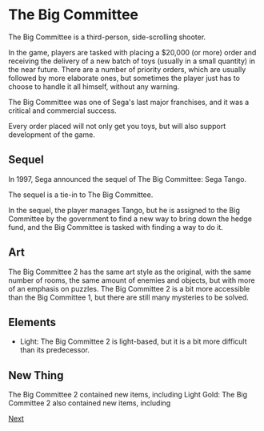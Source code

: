 # The Big Committee

The Big Committee is a third-person, side-scrolling shooter.  
  
 In the game, players are tasked with placing a $20,000 (or more) order and receiving the delivery of a new batch of toys (usually in a small quantity) in the near future. There are a number of priority orders, which are usually followed by more elaborate ones, but sometimes the player just has to choose to handle it all himself, without any warning.

The Big Committee was one of Sega's last major franchises, and it was a critical and commercial success.   
   

Every order placed will not only get you toys, but will also support development of the game.  
  
   

## Sequel

In 1997, Sega announced the sequel of The Big Committee: Sega Tango.   
  
 The sequel is a tie-in to The Big Committee.   
  
In the sequel, the player manages Tango, but he is assigned to the Big Committee by the government to find a new way to bring down the hedge fund, and the Big Committee is tasked with finding a way to do it.

## Art

The Big Committee 2 has the same art style as the original, with the same number of rooms, the same amount of enemies and objects, but with more of an emphasis on puzzles. The Big Committee 2 is a bit more accessible than the Big Committee 1, but there are still many mysteries to be solved.  
  

## Elements

*    Light: The Big Committee 2 is light-based, but it is a bit more difficult than its predecessor.    
   

## New Thing

The Big Committee 2 contained new items, including                                                        Light
     Gold: The Big Committee 2 also contained new items, including

[Next](083.md)